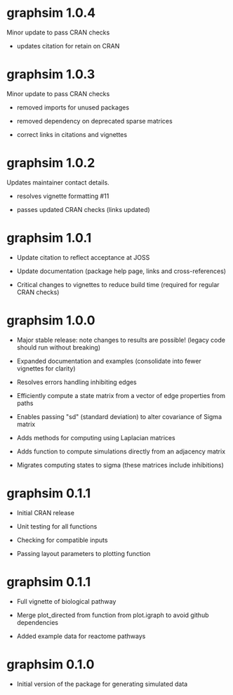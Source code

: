 
# graphsim 1.0.4

Minor update to pass CRAN checks

- updates citation for retain on CRAN

# graphsim 1.0.3

Minor update to pass CRAN checks

- removed imports for unused packages

- removed dependency on deprecated sparse matrices

- correct links in citations and vignettes

# graphsim 1.0.2

Updates maintainer contact details.

- resolves vignette formatting #11 

- passes updated CRAN checks (links updated)

# graphsim 1.0.1

* Update citation to reflect acceptance at JOSS

* Update documentation (package help page, links and cross-references)

* Critical changes to vignettes to reduce build time (required for regular CRAN checks)

# graphsim 1.0.0

* Major stable release: note changes to results are possible! (legacy code should run without breaking)

* Expanded documentation and examples (consolidate into fewer vignettes for clarity)

* Resolves errors handling inhibiting edges

* Efficiently compute a state matrix from a vector of edge properties from paths

* Enables passing "sd" (standard deviation) to alter covariance of Sigma matrix

* Adds methods for computing using Laplacian matrices

* Adds function to compute simulations directly from an adjacency matrix

* Migrates computing states to sigma (these matrices include inhibitions)

# graphsim 0.1.1

* Initial CRAN release

* Unit testing for all functions

* Checking for compatible inputs

* Passing layout parameters to plotting function

# graphsim 0.1.1

* Full vignette of biological pathway

* Merge plot_directed from function from plot.igraph to avoid github dependencies

* Added example data for reactome pathways

# graphsim 0.1.0

* Initial version of the package for generating simulated data
